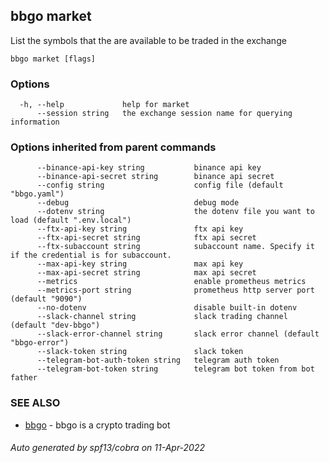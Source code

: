 ## bbgo market

List the symbols that the are available to be traded in the exchange

```
bbgo market [flags]
```

### Options

```
  -h, --help             help for market
      --session string   the exchange session name for querying information
```

### Options inherited from parent commands

```
      --binance-api-key string           binance api key
      --binance-api-secret string        binance api secret
      --config string                    config file (default "bbgo.yaml")
      --debug                            debug mode
      --dotenv string                    the dotenv file you want to load (default ".env.local")
      --ftx-api-key string               ftx api key
      --ftx-api-secret string            ftx api secret
      --ftx-subaccount string            subaccount name. Specify it if the credential is for subaccount.
      --max-api-key string               max api key
      --max-api-secret string            max api secret
      --metrics                          enable prometheus metrics
      --metrics-port string              prometheus http server port (default "9090")
      --no-dotenv                        disable built-in dotenv
      --slack-channel string             slack trading channel (default "dev-bbgo")
      --slack-error-channel string       slack error channel (default "bbgo-error")
      --slack-token string               slack token
      --telegram-bot-auth-token string   telegram auth token
      --telegram-bot-token string        telegram bot token from bot father
```

### SEE ALSO

* [bbgo](bbgo.md)	 - bbgo is a crypto trading bot

###### Auto generated by spf13/cobra on 11-Apr-2022
